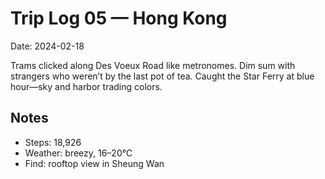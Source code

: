 # Trip Log 05 — Hong Kong

Date: 2024-02-18

Trams clicked along Des Voeux Road like metronomes. Dim sum with strangers who weren’t by the last pot of tea. Caught the Star Ferry at blue hour—sky and harbor trading colors.

## Notes

- Steps: 18,926
- Weather: breezy, 16–20°C
- Find: rooftop view in Sheung Wan
